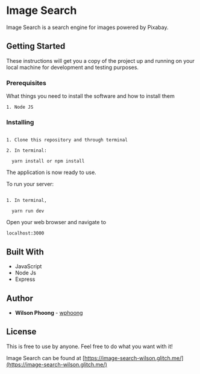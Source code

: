 # Image Search

Image Search is a search engine for images powered by Pixabay.

## Getting Started

These instructions will get you a copy of the project up and running on your local machine for development and testing purposes.

### Prerequisites

What things you need to install the software and how to install them

```
1. Node JS

```

### Installing

```

1. Clone this repository and through terminal

2. In terminal:

  yarn install or npm install

```

The application is now ready to use.

To run your server:

```

1. In terminal,

  yarn run dev

```

Open your web browser and navigate to

```
localhost:3000

```

## Built With

* JavaScript
* Node Js
* Express


## Author

* **Wilson Phoong** - [wphoong](https://github.com/wphoong)


## License

This is free to use by anyone. Feel free to do what you want with it!


Image Search can be found at [https://image-search-wilson.glitch.me/](https://image-search-wilson.glitch.me/)
